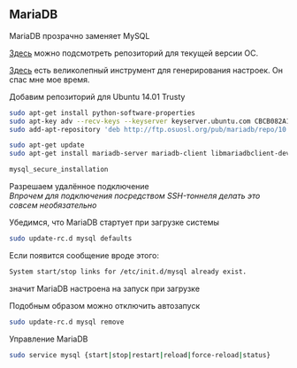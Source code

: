 ## MariaDB

MariaDB прозрачно заменяет MySQL

[Здесь](https://downloads.mariadb.org/mariadb/repositories/) можно подсмотреть репозиторий для текущей версии ОС.

[Здесь](https://tools.percona.com/wizard) есть великолепный инструмент для генерирования настроек. Он спас мне мое время.

Добавим репозиторий для Ubuntu 14.01 Trusty
```bash
sudo apt-get install python-software-properties
sudo apt-key adv --recv-keys --keyserver keyserver.ubuntu.com CBCB082A1BB943DB
sudo add-apt-repository 'deb http://ftp.osuosl.org/pub/mariadb/repo/10.0/ubuntu trusty main'
```

```bash
sudo apt-get update
sudo apt-get install mariadb-server mariadb-client libmariadbclient-dev mysqltuner
```

```bash  
mysql_secure_installation  
```

Разрешаем удалённое подключение  
_Впрочем для подключения посредством SSH-тоннеля делать это совсем необязательно_

Убедимся, что MariaDB стартует при загрузке системы  
```bash  
sudo update-rc.d mysql defaults  
```

Если появится сообщение вроде этого:  
```bash  
System start/stop links for /etc/init.d/mysql already exist.  
```

значит MariaDB настроена на запуск при загрузке

Подобным образом можно отключить автозапуск  
```bash  
sudo update-rc.d mysql remove  
```

Управление MariaDB  
```bash  
sudo service mysql {start|stop|restart|reload|force-reload|status}  
```

